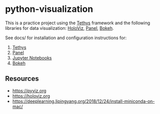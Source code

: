 # python-visualization
This is a practice project using the [Tethys](http://www.tethysplatform.org) framework and the following libraries for data visualization: [HoloViz](https://holoviz.org), [Panel](https://panel.holoviz.org), [Bokeh](https://bokeh.org).

See docs/ for installation and configuration instructions for:
1. [Tethys](https://github.com/shylaclark/python-visualization/blob/master/docs/tethys.md)
2. [Panel](https://github.com/shylaclark/python-visualization/blob/master/docs/panel.md)
3. [Jupyter Notebooks](https://github.com/shylaclark/python-visualization/blob/master/docs/jupyter-notebooks.md)
4. [Bokeh](https://github.com/shylaclark/python-visualization/blob/master/docs/bokeh.md)

## Resources
- https://pyviz.org
- https://holoviz.org
- https://deeplearning.lipingyang.org/2018/12/24/install-miniconda-on-mac/
